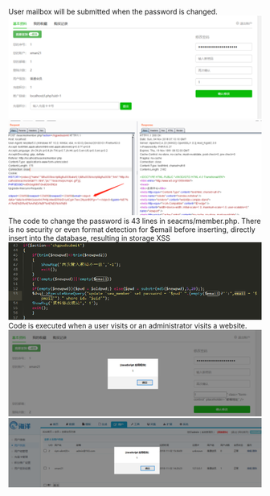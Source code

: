 User mailbox will be submitted when the password is changed.
![change password](1.png "")
![change password](2.png "")
The code to change the password is 43 lines in seacms/member.php. There is no security or even format detection for $email before inserting, directly insert into the database, resulting in storage XSS
![change password](3.png "")
Code is executed when a user visits or an administrator visits a website.
![change password](4.png "")
![change password](5.png "")